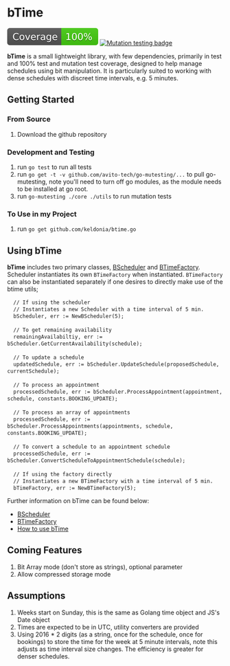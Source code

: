 # bTime

![Test Coverage](./coverage-badge.svg) [![Mutation testing badge](https://img.shields.io/endpoint?style=flat&url=https%3A%2F%2Fbadge-api.stryker-mutator.io%2Fgithub.com%2Fkeldonia%2FbTime%2Fmaster)](https://dashboard.stryker-mutator.io/reports/github.com/keldonia/bTime/master)

**bTime** is a small lightweight library, with few dependencies, primarily in test 
and 100% test and mutation test coverage, designed to help manage schedules using
bit manipulation.  It is particularly suited to working with dense schedules with 
discreet time intervals, e.g. 5 minutes.

## Getting Started

### From Source

1. Download the github repository

### Development and Testing

1. run `go test` to run all tests
1. run `go get -t -v github.com/avito-tech/go-mutesting/...` to pull go-mutesting, note you'll need to turn off go modules, as the module needs to be installed at go root.
1. run `go-mutesting ./core ./utils` to run mutation tests

### To Use in my Project
1. run `go get github.com/keldonia/btime.go`


## Using bTime

**bTime** includes two primary classes, [BScheduler](./documentation/scheduler.md) and [BTimeFactory](./documentation/bTimeFactory.md).  
Scheduler instantiates its own `BTimeFactory` when instantiated.  `BTimeFactory` 
can also be instantiated separately if one desires to directly make use of the btime utils;

```golang
  // If using the scheduler
  // Instantiates a new Scheduler with a time interval of 5 min.
  bScheduler, err := NewBScheduler(5); 

  // To get remaining availability
  remainingAvailabiltiy, err := bScheduler.GetCurrentAvailability(schedule);

  // To update a schedule
  updatedSchedule, err := bScheduler.UpdateSchedule(proposedSchedule, currentSchedule);

  // To process an appointment
  processedSchedule, err := bScheduler.ProcessAppointment(appointment, schedule, constants.BOOKING_UPDATE);

  // To process an array of appointments
  processedSchedule, err := bScheduler.ProcessAppointments(appointments, schedule, constants.BOOKING_UPDATE);

  // To convert a schedule to an appointment schedule
  processedSchedule, err := bScheduler.ConvertScheduleToAppointmentSchedule(schedule);

  // If using the factory directly
  // Instantiates a new BTimeFactory with a time interval of 5 min.
  bTimeFactory, err := NewBTimeFactory(5);  
```

Further information on bTime can be found below:
* [BScheduler](./documentation/scheduler.md)
* [BTimeFactory](./documentation/bTimeFactory.md)
* [How to use bTime](./documentation/howTos.md)

## Coming Features

1. Bit Array mode (don't store as strings), optional parameter
1. Allow compressed storage mode

## Assumptions

1. Weeks start on Sunday, this is the same as Golang time object and JS's Date object
1. Times are expected to be in UTC, utility converters are provided
1. Using 2016 * 2 digits (as a string, once for the schedule, once for bookings) to store the time for the week at 5 minute intervals, note this adjusts as time interval size changes.  The efficiency is greater for denser schedules.
